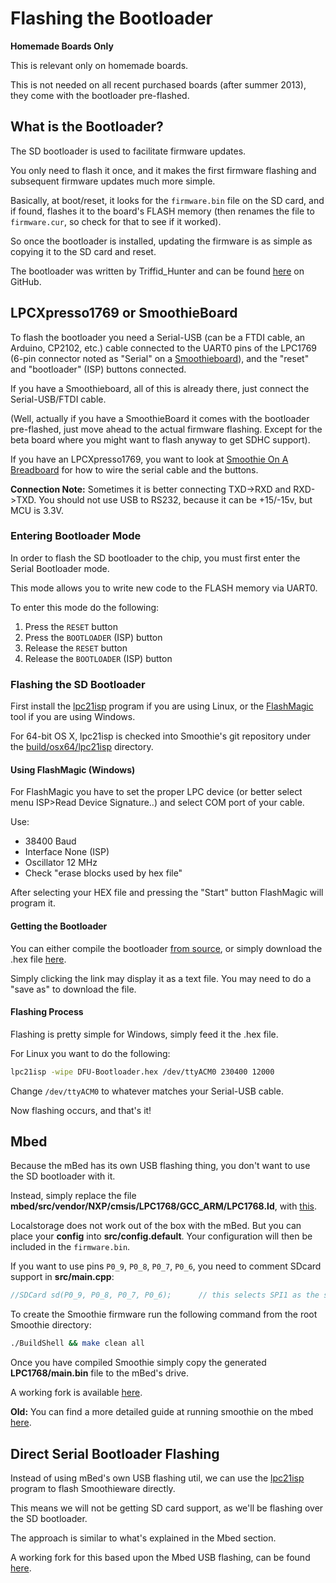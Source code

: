 # Flashing the Bootloader

<sl-alert variant="warning" open>
  <sl-icon slot="icon" name="exclamation-triangle"></sl-icon>
  <strong>Homemade Boards Only</strong>
  <p>This is relevant only on homemade boards.</p>
  <p>This is not needed on all recent purchased boards (after summer 2013), they come with the bootloader pre-flashed.</p>
</sl-alert>

## What is the Bootloader?

The SD bootloader is used to facilitate firmware updates.

You only need to flash it once, and it makes the first firmware flashing and subsequent firmware updates much more simple.

Basically, at boot/reset, it looks for the `firmware.bin` file on the SD card, and if found, flashes it to the board's FLASH memory (then renames the file to `firmware.cur`, so check for that to see if it worked).

So once the bootloader is installed, updating the firmware is as simple as copying it to the SD card and reset.

The bootloader was written by Triffid_Hunter and can be found [here](https://github.com/triffid/LPC17xx-DFU-Bootloader) on GitHub.

## LPCXpresso1769 or SmoothieBoard

To flash the bootloader you need a Serial-USB (can be a FTDI cable, an Arduino, CP2102, etc.) cable connected to the UART0 pins of the LPC1769 (6-pin connector noted as "Serial" on a [Smoothieboard](smoothieboard)), and the "reset" and "bootloader" (ISP) buttons connected.

If you have a Smoothieboard, all of this is already there, just connect the Serial-USB/FTDI cable.

(Well, actually if you have a SmoothieBoard it comes with the bootloader pre-flashed, just move ahead to the actual firmware flashing. Except for the beta board where you might want to flash anyway to get SDHC support).

If you have an LPCXpresso1769, you want to look at [Smoothie On A Breadboard](smoothie-on-a-breadboard) for how to wire the serial cable and the buttons.

<sl-alert variant="neutral" open>
  <sl-icon slot="icon" name="info-circle"></sl-icon>
  <strong>Connection Note:</strong> Sometimes it is better connecting TXD->RXD and RXD->TXD. You should not use USB to RS232, because it can be +15/-15v, but MCU is 3.3V.
</sl-alert>

### Entering Bootloader Mode

In order to flash the SD bootloader to the chip, you must first enter the Serial Bootloader mode.

This mode allows you to write new code to the FLASH memory via UART0.

To enter this mode do the following:

1. Press the `RESET` button
2. Press the `BOOTLOADER` (ISP) button
3. Release the `RESET` button
4. Release the `BOOTLOADER` (ISP) button

### Flashing the SD Bootloader

First install the [lpc21isp](http://sourceforge.net/projects/lpc21isp/) program if you are using Linux, or the [FlashMagic](http://www.flashmagictool.com/) tool if you are using Windows.

For 64-bit OS X, lpc21isp is checked into Smoothie's git repository under the [build/osx64/lpc21isp](https://github.com/arthurwolf/Smoothie/tree/edge/build/osx64/lpc21isp) directory.

#### Using FlashMagic (Windows)

For FlashMagic you have to set the proper LPC device (or better select menu ISP>Read Device Signature..) and select COM port of your cable.

Use:
- 38400 Baud
- Interface None (ISP)
- Oscillator 12 MHz
- Check "erase blocks used by hex file"

After selecting your HEX file and pressing the "Start" button FlashMagic will program it.

#### Getting the Bootloader

You can either compile the bootloader [from source](https://github.com/triffid/LPC17xx-DFU-Bootloader), or simply download the .hex file [here](https://github.com/Smoothieware/Smoothieware/tree/edge/bootloader).

Simply clicking the link may display it as a text file. You may need to do a "save as" to download the file.

#### Flashing Process

Flashing is pretty simple for Windows, simply feed it the .hex file.

For Linux you want to do the following:

```bash
lpc21isp -wipe DFU-Bootloader.hex /dev/ttyACM0 230400 12000
```

Change `/dev/ttyACM0` to whatever matches your Serial-USB cable.

Now flashing occurs, and that's it!

## Mbed

Because the mBed has its own USB flashing thing, you don't want to use the SD bootloader with it.

Instead, simply replace the file **mbed/src/vendor/NXP/cmsis/LPC1768/GCC_ARM/LPC1768.ld**, with [this](https://gist.github.com/nullsub/10f4551eb0f3e2422409).

Localstorage does not work out of the box with the mBed. But you can place your **config** into **src/config.default**. Your configuration will then be included in the `firmware.bin`.

If you want to use pins `P0_9`, `P0_8`, `P0_7`, `P0_6`, you need to comment SDcard support in **src/main.cpp**:

```cpp
//SDCard sd(P0_9, P0_8, P0_7, P0_6);      // this selects SPI1 as the sdcard as it is on Smoothieboard
```

To create the Smoothie firmware run the following command from the root Smoothie directory:

```bash
./BuildShell && make clean all
```

Once you have compiled Smoothie simply copy the generated **LPC1768/main.bin** file to the mBed's drive.

A working fork is available [here](https://github.com/nullsub/Smoothieware).

**Old:** You can find a more detailed guide at running smoothie on the mbed [here](http://mbed.org/users/scotto/notebook/smoothie-firmware-for-mbed/).

## Direct Serial Bootloader Flashing

Instead of using mBed's own USB flashing util, we can use the [lpc21isp](http://sourceforge.net/projects/lpc21isp/) program to flash Smoothieware directly.

This means we will not be getting SD card support, as we'll be flashing over the SD bootloader.

The approach is similar to what's explained in the Mbed section.

A working fork for this based upon the Mbed USB flashing, can be found [here](https://github.com/Skeen/Smoothieware).

